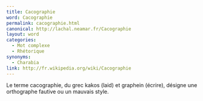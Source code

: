 ```yaml
---
title: Cacographie
word: Cacographie
permalink: cacographie.html
canonical: http://lachal.neamar.fr/Cacographie
layout: word
categories:
  - Mot complexe
  - Rhétorique
synonyms:
  - Charabia
link: http://fr.wikipedia.org/wiki/Cacographie
---
```


Le terme cacographie, du grec kakos (laid) et graphein (écrire), désigne une orthographe fautive ou un mauvais style.

